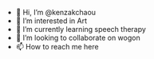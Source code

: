 - 👋 Hi, I’m @kenzakchaou
- 👀 I’m interested in Art
- 🌱 I’m currently learning speech therapy
- 💞️ I’m looking to collaborate on wogon
- 📫 How to reach me here

<!---
kenzakchaou/kenzakchaou is a ✨ special ✨ repository because its `README.md` (this file) appears on your GitHub profile.
You can click the Preview link to take a look at your changes.
--->
